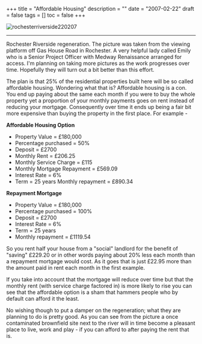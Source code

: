 +++
title = "Affordable Housing"
description = ""
date = "2007-02-22"
draft = false
tags = []
toc = false
+++

<img style="display:block;margin:auto" src="https://i.ibb.co/mCN6MPr4/rochesterriverside220207.jpg" alt="rochesterriverside220207">

***
Rochester Riverside regeneration. The picture was taken from the viewing platform off Gas House Road in Rochester. A very helpful lady called Emily who is a Senior Project Officer with Medway Renaissance arranged for access. I'm planning on taking more pictures as the work progresses over time. Hopefully they will turn out a bit better than this effort.

The plan is that 25% of the residential properties built here will be so called affordable housing. Wondering what that is? 
Affordable housing is a con. You end up paying about the same each month if you were to buy the whole property yet a proportion of your monthly payments goes on rent instead of reducing your mortgage. Consequently over time it ends up being a fair bit more expensive than buying the property in the first place. For example  - 


**Affordable Housing Option**
* Property Value = £180,000
* Percentage purchased = 50%
* Deposit = £2700
* Monthly Rent = £206.25
* Monthly Service Charge = £115
* Monthly Mortgage Repayment = £569.09
* Interest Rate = 6%
* Term = 25 years
Monthly repayment = £890.34

**Repayment Mortgage**
* Property Value = £180,000
* Percentage purchased = 100%
* Deposit = £2700
* Interest Rate = 6%
* Term = 25 years
* Monthly repayment = £1119.54

So you rent half your house from a "social" landlord for the benefit of "saving" £229.20 or in other words paying about 20% less each month than a repayment mortgage would cost. As it goes that is just £22.95 more than the amount paid in rent each month in the first example.

If you take into account that the mortgage will reduce over time but that the monthly rent (with service charge factored in) is more likely to rise you can see that the affordable option is a sham that hammers people who by default can afford it the least.

No wishing though to put a damper on the regeneration; what they are planning to do is pretty good. As you can see from the picture a once contaminated brownfield site next to the river will in time become a pleasant place to live, work and play - if you can afford to after paying the rent that is.